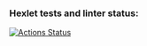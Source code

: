 ### Hexlet tests and linter status:
[![Actions Status](https://github.com/RassAnDev/java-project-73/workflows/hexlet-check/badge.svg)](https://github.com/RassAnDev/java-project-73/actions)